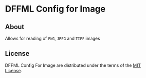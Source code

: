 # DFFML Config for Image

## About

Allows for reading of `PNG`, `JPEG` and `TIFF` images

## License

DFFML Config For Image are distributed under the terms of the
[MIT License](LICENSE).
